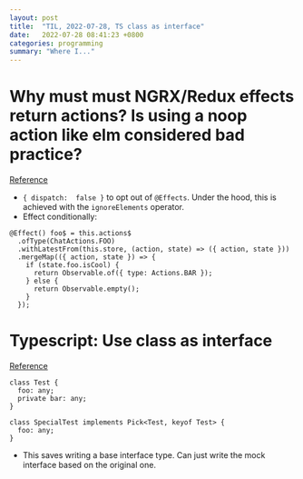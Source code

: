 ```yaml
---
layout: post
title:  "TIL, 2022-07-28, TS class as interface"
date:   2022-07-28 08:41:23 +0800
categories: programming
summary: "Where I..."
---
```


# Why must must NGRX/Redux effects return actions? Is using a noop action like elm considered bad practice?
[Reference](https://stackoverflow.com/questions/44055379/why-must-must-ngrx-redux-effects-return-actions-is-using-a-noop-action-like-e)

- `{ dispatch:  false }` to opt out of `@Effects`. Under the hood, this is achieved with the `ignoreElements` operator.
- Effect conditionally:


```
@Effect() foo$ = this.actions$
  .ofType(ChatActions.FOO)
  .withLatestFrom(this.store, (action, state) => ({ action, state }))
  .mergeMap(({ action, state }) => {
    if (state.foo.isCool) {
      return Observable.of({ type: Actions.BAR });
    } else {
      return Observable.empty();
    }
  });
```

# Typescript: Use class as interface
[Reference](https://stackoverflow.com/questions/47114181/typescript-use-class-as-interface)

```
class Test {
  foo: any;
  private bar: any;
}

class SpecialTest implements Pick<Test, keyof Test> {
  foo: any;
}
```

- This saves writing a base interface type. Can just write the mock interface based on the original one.
